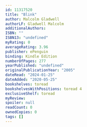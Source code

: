 ```yaml
---
id: 11317520
title: "Blink"
author: Malcolm Gladwell
authorLF: Gladwell Malcolm
additionalAuthors: 
ISBN: ""
ISBN13: "undefined"
myRating: 0
averageRating: 3.96
publisher: ePenguin
binding: Kindle Edition
numberOfPages: 277
yearPublished: "undefined"
originalPublicationYear: "2005"
dateRead: "2024-01-25"
dateAdded: "2020-05-25"
bookshelves: toread
bookshelvesWithPositions: toread 4
exclusiveShelf: toread
myReview: 
spoiler: null
readCount: 0
ownedCopies: 0
tags: []
---
```


